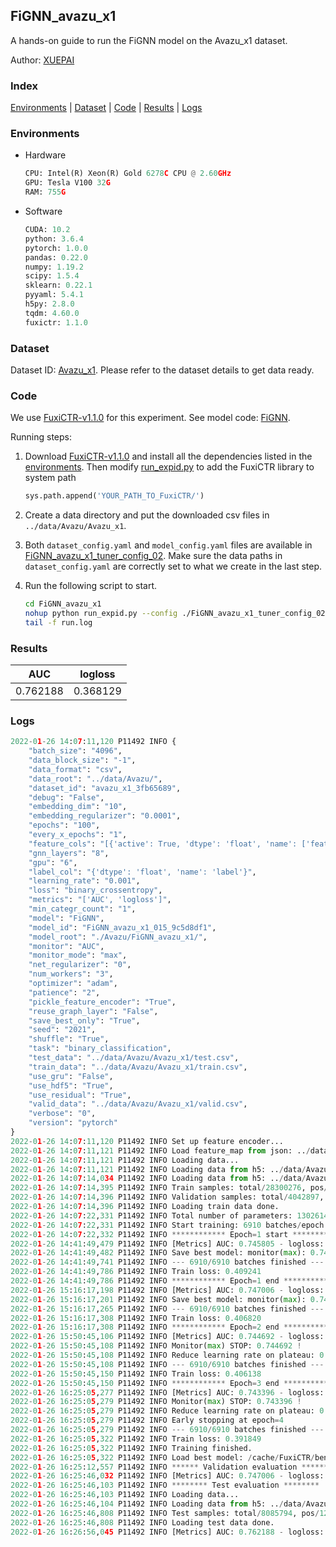 ## FiGNN_avazu_x1

A hands-on guide to run the FiGNN model on the Avazu_x1 dataset.

Author: [XUEPAI](https://github.com/xue-pai)

### Index
[Environments](#Environments) | [Dataset](#Dataset) | [Code](#Code) | [Results](#Results) | [Logs](#Logs)

### Environments
+ Hardware

  ```python
  CPU: Intel(R) Xeon(R) Gold 6278C CPU @ 2.60GHz
  GPU: Tesla V100 32G
  RAM: 755G

  ```

+ Software

  ```python
  CUDA: 10.2
  python: 3.6.4
  pytorch: 1.0.0
  pandas: 0.22.0
  numpy: 1.19.2
  scipy: 1.5.4
  sklearn: 0.22.1
  pyyaml: 5.4.1
  h5py: 2.8.0
  tqdm: 4.60.0
  fuxictr: 1.1.0

  ```

### Dataset
Dataset ID: [Avazu_x1](https://github.com/openbenchmark/BARS/blob/master/ctr_prediction/datasets/Avazu/README.md#Avazu_x1). Please refer to the dataset details to get data ready.

### Code

We use [FuxiCTR-v1.1.0](fuxictr_url) for this experiment. See model code: [FiGNN](https://github.com/xue-pai/FuxiCTR/blob/v1.1.0/fuxictr/pytorch/models/FiGNN.py).

Running steps:

1. Download [FuxiCTR-v1.1.0](fuxictr_url) and install all the dependencies listed in the [environments](#environments). Then modify [run_expid.py](./run_expid.py#L5) to add the FuxiCTR library to system path
    
    ```python
    sys.path.append('YOUR_PATH_TO_FuxiCTR/')
    ```

2. Create a data directory and put the downloaded csv files in `../data/Avazu/Avazu_x1`.

3. Both `dataset_config.yaml` and `model_config.yaml` files are available in [FiGNN_avazu_x1_tuner_config_02](./FiGNN_avazu_x1_tuner_config_02). Make sure the data paths in `dataset_config.yaml` are correctly set to what we create in the last step.

4. Run the following script to start.

    ```bash
    cd FiGNN_avazu_x1
    nohup python run_expid.py --config ./FiGNN_avazu_x1_tuner_config_02 --expid FiGNN_avazu_x1_015_9c5d8df1 --gpu 0 > run.log &
    tail -f run.log
    ```

### Results

| AUC | logloss  |
|:--------------------:|:--------------------:|
| 0.762188 | 0.368129  |


### Logs
```python
2022-01-26 14:07:11,120 P11492 INFO {
    "batch_size": "4096",
    "data_block_size": "-1",
    "data_format": "csv",
    "data_root": "../data/Avazu/",
    "dataset_id": "avazu_x1_3fb65689",
    "debug": "False",
    "embedding_dim": "10",
    "embedding_regularizer": "0.0001",
    "epochs": "100",
    "every_x_epochs": "1",
    "feature_cols": "[{'active': True, 'dtype': 'float', 'name': ['feat_1', 'feat_2', 'feat_3', 'feat_4', 'feat_5', 'feat_6', 'feat_7', 'feat_8', 'feat_9', 'feat_10', 'feat_11', 'feat_12', 'feat_13', 'feat_14', 'feat_15', 'feat_16', 'feat_17', 'feat_18', 'feat_19', 'feat_20', 'feat_21', 'feat_22'], 'type': 'categorical'}]",
    "gnn_layers": "8",
    "gpu": "6",
    "label_col": "{'dtype': 'float', 'name': 'label'}",
    "learning_rate": "0.001",
    "loss": "binary_crossentropy",
    "metrics": "['AUC', 'logloss']",
    "min_categr_count": "1",
    "model": "FiGNN",
    "model_id": "FiGNN_avazu_x1_015_9c5d8df1",
    "model_root": "./Avazu/FiGNN_avazu_x1/",
    "monitor": "AUC",
    "monitor_mode": "max",
    "net_regularizer": "0",
    "num_workers": "3",
    "optimizer": "adam",
    "patience": "2",
    "pickle_feature_encoder": "True",
    "reuse_graph_layer": "False",
    "save_best_only": "True",
    "seed": "2021",
    "shuffle": "True",
    "task": "binary_classification",
    "test_data": "../data/Avazu/Avazu_x1/test.csv",
    "train_data": "../data/Avazu/Avazu_x1/train.csv",
    "use_gru": "False",
    "use_hdf5": "True",
    "use_residual": "True",
    "valid_data": "../data/Avazu/Avazu_x1/valid.csv",
    "verbose": "0",
    "version": "pytorch"
}
2022-01-26 14:07:11,120 P11492 INFO Set up feature encoder...
2022-01-26 14:07:11,121 P11492 INFO Load feature_map from json: ../data/Avazu/avazu_x1_3fb65689/feature_map.json
2022-01-26 14:07:11,121 P11492 INFO Loading data...
2022-01-26 14:07:11,121 P11492 INFO Loading data from h5: ../data/Avazu/avazu_x1_3fb65689/train.h5
2022-01-26 14:07:14,034 P11492 INFO Loading data from h5: ../data/Avazu/avazu_x1_3fb65689/valid.h5
2022-01-26 14:07:14,395 P11492 INFO Train samples: total/28300276, pos/4953382, neg/23346894, ratio/17.50%, blocks/1
2022-01-26 14:07:14,396 P11492 INFO Validation samples: total/4042897, pos/678699, neg/3364198, ratio/16.79%, blocks/1
2022-01-26 14:07:14,396 P11492 INFO Loading train data done.
2022-01-26 14:07:22,331 P11492 INFO Total number of parameters: 13026140.
2022-01-26 14:07:22,331 P11492 INFO Start training: 6910 batches/epoch
2022-01-26 14:07:22,332 P11492 INFO ************ Epoch=1 start ************
2022-01-26 14:41:49,479 P11492 INFO [Metrics] AUC: 0.745805 - logloss: 0.397408
2022-01-26 14:41:49,482 P11492 INFO Save best model: monitor(max): 0.745805
2022-01-26 14:41:49,741 P11492 INFO --- 6910/6910 batches finished ---
2022-01-26 14:41:49,786 P11492 INFO Train loss: 0.409241
2022-01-26 14:41:49,786 P11492 INFO ************ Epoch=1 end ************
2022-01-26 15:16:17,198 P11492 INFO [Metrics] AUC: 0.747006 - logloss: 0.396994
2022-01-26 15:16:17,201 P11492 INFO Save best model: monitor(max): 0.747006
2022-01-26 15:16:17,265 P11492 INFO --- 6910/6910 batches finished ---
2022-01-26 15:16:17,308 P11492 INFO Train loss: 0.406820
2022-01-26 15:16:17,308 P11492 INFO ************ Epoch=2 end ************
2022-01-26 15:50:45,106 P11492 INFO [Metrics] AUC: 0.744692 - logloss: 0.396886
2022-01-26 15:50:45,108 P11492 INFO Monitor(max) STOP: 0.744692 !
2022-01-26 15:50:45,108 P11492 INFO Reduce learning rate on plateau: 0.000100
2022-01-26 15:50:45,108 P11492 INFO --- 6910/6910 batches finished ---
2022-01-26 15:50:45,150 P11492 INFO Train loss: 0.406138
2022-01-26 15:50:45,150 P11492 INFO ************ Epoch=3 end ************
2022-01-26 16:25:05,277 P11492 INFO [Metrics] AUC: 0.743396 - logloss: 0.399163
2022-01-26 16:25:05,279 P11492 INFO Monitor(max) STOP: 0.743396 !
2022-01-26 16:25:05,279 P11492 INFO Reduce learning rate on plateau: 0.000010
2022-01-26 16:25:05,279 P11492 INFO Early stopping at epoch=4
2022-01-26 16:25:05,279 P11492 INFO --- 6910/6910 batches finished ---
2022-01-26 16:25:05,322 P11492 INFO Train loss: 0.391849
2022-01-26 16:25:05,322 P11492 INFO Training finished.
2022-01-26 16:25:05,322 P11492 INFO Load best model: /cache/FuxiCTR/benchmarks/Avazu/FiGNN_avazu_x1/avazu_x1_3fb65689/FiGNN_avazu_x1_015_9c5d8df1.model
2022-01-26 16:25:12,557 P11492 INFO ****** Validation evaluation ******
2022-01-26 16:25:46,032 P11492 INFO [Metrics] AUC: 0.747006 - logloss: 0.396994
2022-01-26 16:25:46,103 P11492 INFO ******** Test evaluation ********
2022-01-26 16:25:46,103 P11492 INFO Loading data...
2022-01-26 16:25:46,104 P11492 INFO Loading data from h5: ../data/Avazu/avazu_x1_3fb65689/test.h5
2022-01-26 16:25:46,808 P11492 INFO Test samples: total/8085794, pos/1232985, neg/6852809, ratio/15.25%, blocks/1
2022-01-26 16:25:46,808 P11492 INFO Loading test data done.
2022-01-26 16:26:56,045 P11492 INFO [Metrics] AUC: 0.762188 - logloss: 0.368129

```
